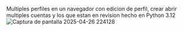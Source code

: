 Multiples perfiles en un navegador con edicion de perfil, crear abrir multiples cuentas y los que estan en revision hecho en Python 3.12
![Captura de pantalla 2025-04-26 224128](https://github.com/user-attachments/assets/942407a1-422e-44b6-99e8-ba6dd516fd8b)
